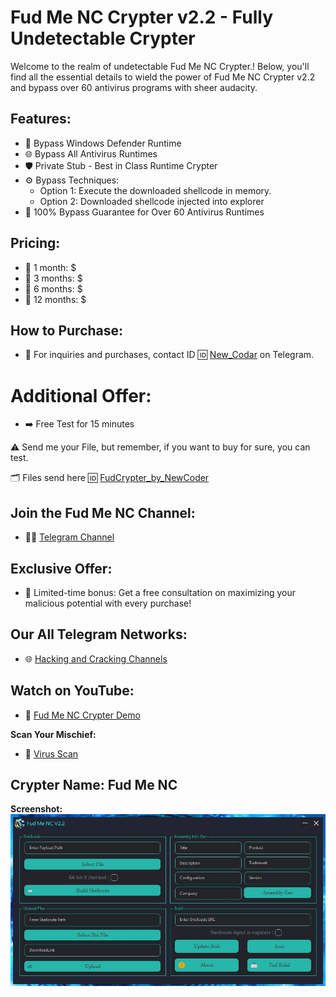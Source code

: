 # Fud Me NC Crypter v2.2 - Fully Undetectable Crypter

Welcome to the realm of undetectable Fud Me NC Crypter.! Below, you'll find all the essential details to wield the power of Fud Me NC Crypter v2.2 and bypass over 60 antivirus programs with sheer audacity.

## Features:
- 🚀 Bypass Windows Defender Runtime
- 🌐 Bypass All Antivirus Runtimes
- 🛡️ Private Stub - Best in Class Runtime Crypter
- ⚙️ Bypass Techniques:
  - Option 1: Execute the downloaded shellcode in memory.
  - Option 2: Downloaded shellcode injected into explorer
- 💯 100% Bypass Guarantee for Over 60 Antivirus Runtimes

## Pricing:
- 💼 1 month: $  
- 💼 3 months: $  
- 💼 6 months: $  
- 💼 12 months: $  

## How to Purchase:
- 💬 For inquiries and purchases, contact ID 🆔 [New_Codar](https://t.me/New_Codar) on Telegram.

# Additional Offer:
- ➡️ Free Test for 15 minutes

⚠️ Send me your File, but remember, if you want to buy for sure, you can test.

🗂 Files send here 🆔 [FudCrypter_by_NewCoder](https://t.me/FudCrypter_by_NewCoder)

## Join the Fud Me NC Channel:
- 🕵️‍♂️ [Telegram Channel](https://t.me/FudCrypter_by_NewCoder)

## Exclusive Offer:
- 🎁 Limited-time bonus: Get a free consultation on maximizing your malicious potential with every purchase!

## Our All Telegram Networks:
- 🌐 [Hacking and Cracking Channels](https://t.me/OurAllNetwork)

## Watch on YouTube:
- 🎥 [Fud Me NC Crypter Demo](https://youtu.be/8iz7ASI8daM)

**Scan Your Mischief:**
- 🦠 [Virus Scan](https://virusscan.jotti.org/en-US/filescanjob/m82teor3oc)

## Crypter Name: Fud Me NC

**Screenshot:**
[![Screenshot 1](IMG_20240109_141302_784.jpg)](IMG_20240109_141302_784.jpg)
